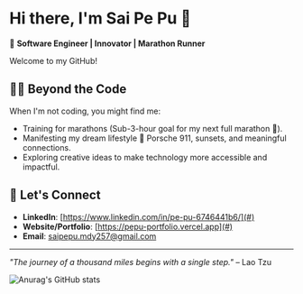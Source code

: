 # Hi there, I'm Sai Pe Pu 👋  

🚀 **Software Engineer | Innovator | Marathon Runner**  

Welcome to my GitHub!

## 🏃‍♂️ Beyond the Code  
When I'm not coding, you might find me:  
- Training for marathons (Sub-3-hour goal for my next full marathon 🏅).  
- Manifesting my dream lifestyle 🚗 Porsche 911, sunsets, and meaningful connections.  
- Exploring creative ideas to make technology more accessible and impactful.  

## 🤝 Let's Connect  
- **LinkedIn**: [https://www.linkedin.com/in/pe-pu-6746441b6/](#)  
- **Website/Portfolio**: [https://pepu-portfolio.vercel.app](#)  
- **Email**: [saipepu.mdy257@gmail.com](saipepu.mdy257@gmail.com)  

---

_"The journey of a thousand miles begins with a single step."_ – Lao Tzu  

![Anurag's GitHub stats](https://github-readme-stats.vercel.app/api?username=saipepu&show_icons=true&count_private=true)
